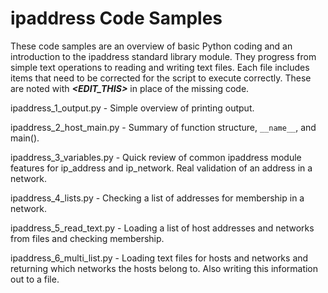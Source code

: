 # ipaddress Code Samples

These code samples are an overview of basic Python coding and an introduction to the ipaddress standard library module. They progress from simple text operations to reading and writing text files. Each file includes items that need to be corrected for the script to execute correctly. These are noted with ***<EDIT_THIS>*** in place of the missing code.

ipaddress_1_output.py - Simple overview of printing output.

ipaddress_2_host_main.py - Summary of function structure, `__name__`, and main().

ipaddress_3_variables.py - Quick review of common ipaddress module features for ip_address and ip_network. Real validation of an address in a network.

ipaddress_4_lists.py - Checking a list of addresses for membership in a network.

ipaddress_5_read_text.py - Loading a list of host addresses and networks from files and checking membership.

ipaddress_6_multi_list.py - Loading text files for hosts and networks and returning which networks the hosts belong to. Also writing this information out to a file.
